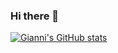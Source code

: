 ### Hi there 👋

[![Gianni's GitHub stats](https://github-readme-stats.vercel.app/api?username=CapucheGianni&hide=stars,issues&count_private=true&show_icons=true&theme=tokyonight)](https://github.com/anuraghazra/github-readme-stats)

<!--
**CapucheGianni/CapucheGianni** is a ✨ _special_ ✨ repository because its `README.md` (this file) appears on your GitHub profile.

Here are some ideas to get you started:

- 🔭 I’m currently working on ...
- 🌱 I’m currently learning ...
- 👯 I’m looking to collaborate on ...
- 🤔 I’m looking for help with ...
- 💬 Ask me about ...
- 📫 How to reach me: ...
- 😄 Pronouns: ...
- ⚡ Fun fact: ...
-->
